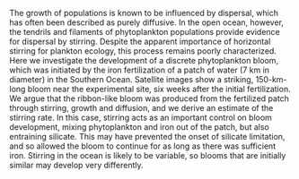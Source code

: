 ---
---
The growth of populations is known to be influenced by dispersal, which has often been described as purely diffusive. In the open ocean, however, the tendrils and filaments of phytoplankton populations provide evidence for dispersal by stirring. Despite the apparent importance of horizontal stirring for plankton ecology, this process remains poorly characterized. Here we investigate the development of a discrete phytoplankton bloom, which was initiated by the iron fertilization of a patch of water (7 km in diameter) in the Southern Ocean. Satellite images show a striking, 150-km-long bloom near the experimental site, six weeks after the initial fertilization. We argue that the ribbon-like bloom was produced from the fertilized patch through stirring, growth and diffusion, and we derive an estimate of the stirring rate. In this case, stirring acts as an important control on bloom development, mixing phytoplankton and iron out of the patch, but also entraining silicate. This may have prevented the onset of silicate limitation, and so allowed the bloom to continue for as long as there was sufficient iron. Stirring in the ocean is likely to be variable, so blooms that are initially similar may develop very differently.